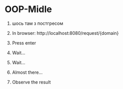 # OOP-Midle

1) шось там з постгресом

2) In browser: http://localhost:8080/request/{domain}

3) Press enter

4) Wait...

5) Wait...

6) Almost there...

7) Observe the result

